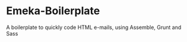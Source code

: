 Emeka-Boilerplate
=================

A boilerplate to quickly code HTML e-mails, using Assemble, Grunt and Sass
